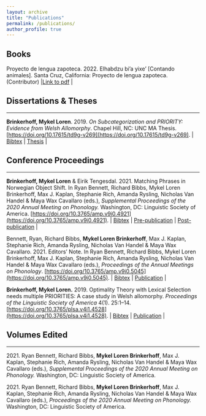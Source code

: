 ```yaml
---
layout: archive
title: "Publications"
permalink: /publications/
author_profile: true
---
```


<!-- {% if author.googlescholar %}
  You can also find my articles on <u><a href="{{author.googlescholar}}">my Google Scholar profile</a>.</u>
{% endif %}

{% include base_path %}

{% for post in site.publications reversed %}
  {% include archive-single.html %}
{% endfor %} -->
## Books
Proyecto de lengua zapoteca. 2022. Elhabdzu bi’a yixe’ [Contando animales]. Santa Cruz,
California: Proyecto de lengua zapoteca. (Contributor) \|[Link to pdf](https://zapotec.ucsc.edu/resources/books/elhabdzu-bi'a-yixe'.pdf) \|
## Dissertations & Theses
***
**Brinkerhoff, Mykel Loren**. 2019. *On Subcategorization and PRIORITY: Evidence from Welsh Allomorphy*. Chapel Hill, NC: UNC MA Thesis. [https://doi.org/10.17615/td9g-v269](https://doi.org/10.17615/td9g-v269). \| [Bibtex](../../bibliographies/brinkerhoffSubcategorizationPRIORITYEvidence2019.bib) \| [Thesis](../../files/brinkerhoffSubcategorizationPRIORITYEvidence2019.pdf) \| 

## Conference Proceedings
***
**Brinkerhoff, Mykel Loren** & Eirik Tengesdal. 2021. Matching Phrases in Norwegian Object Shift. In Ryan Bennett, Richard Bibbs, Mykel Loren Brinkerhoff, Max J. Kaplan, Stephanie Rich, Amanda Rysling, Nicholas Van Handel & Maya Wax Cavallaro (eds.), *Supplemental Proceedings of the 2020 Annual Meeting on Phonology.* Washington, DC: Linguistic Society of America. [https://doi.org/10.3765/amp.v9i0.4921](https://doi.org/10.3765/amp.v9i0.4921). \| [Bibtex](/bibliographies/brinkerhoffMATCHINGPhrasesNorwegian2021.bib) \| [Pre-publication](../files/BrinkerhoffTengesdalAMP2020_preprint.pdf) \| [Post-publication](/files/brinkerhoffMATCHINGPhrasesNorwegian2021.pdf) \|

Bennett, Ryan, Richard Bibbs, **Mykel Loren Brinkerhoff**, Max J. Kaplan, Stephanie Rich, Amanda Rysling, Nicholas Van Handel & Maya Wax Cavallaro. 2021. Editors’ Note. In Ryan Bennett, Richard Bibbs, Mykel Loren Brinkerhoff, Max J. Kaplan, Stephanie Rich, Amanda Rysling, Nicholas Van Handel & Maya Wax Cavallaro (eds.), *Proceedings of the Annual Meetings on Phonology*. [https://doi.org/10.3765/amp.v9i0.5045](https://doi.org/10.3765/amp.v9i0.5045). \| [Bibtex]() \| [Publication]() \|

**Brinkerhoff, Mykel Loren.** 2019. Optimality Theory with Lexical Selection needs multiple PRIORITIES: A case study in Welsh allomorphy. *Proceedings of the Linguistic Society of America* 4(1). 25:1–14. [https://doi.org/10.3765/plsa.v4i1.4528](https://doi.org/10.3765/plsa.v4i1.4528). \| [Bibtex](../../bibliographies/brinkerhoffOptimalityTheoryLexical2019.bib) \| [Publication](../../files/brinkerhoffOptimalityTheoryLexical2019.pdf) \| 

## Volumes Edited
***
2021\. Ryan Bennett, Richard Bibbs, **Mykel Loren Brinkerhoff**, Max J. Kaplan, Stephanie Rich, Amanda Rysling, Nicholas Van Handel & Maya Wax Cavallaro (eds.), *Supplemental Proceedings of the 2020 Annual Meeting on Phonology.* Washington, DC: Linguistic Society of America.

2021\. Ryan Bennett, Richard Bibbs, **Mykel Loren Brinkerhoff**, Max J. Kaplan, Stephanie Rich, Amanda Rysling, Nicholas Van Handel & Maya Wax Cavallaro (eds.), *Proceedings of the 2020 Annual Meeting on Phonology.* Washington, DC: Linguistic Society of America.
